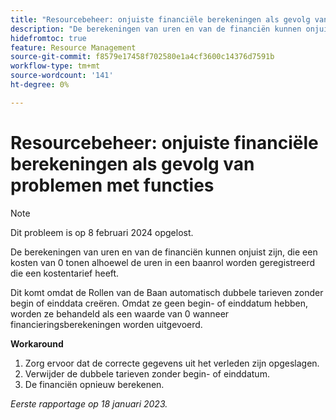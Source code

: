 ```yaml
---
title: "Resourcebeheer: onjuiste financiële berekeningen als gevolg van problemen met de functie"
description: "De berekeningen van uren en van de financiën kunnen onjuist zijn, die een kosten van 0 tonen alhoewel de uren in een baanrol worden geregistreerd die een kostentarief heeft."
hidefromtoc: true
feature: Resource Management
source-git-commit: f8579e17458f702580e1a4cf3600c14376d7591b
workflow-type: tm+mt
source-wordcount: '141'
ht-degree: 0%

---
```



# Resourcebeheer: onjuiste financiële berekeningen als gevolg van problemen met functies

>[!NOTE]
>
>Dit probleem is op 8 februari 2024 opgelost.

De berekeningen van uren en van de financiën kunnen onjuist zijn, die een kosten van 0 tonen alhoewel de uren in een baanrol worden geregistreerd die een kostentarief heeft.

Dit komt omdat de Rollen van de Baan automatisch dubbele tarieven zonder begin of einddata creëren. Omdat ze geen begin- of einddatum hebben, worden ze behandeld als een waarde van 0 wanneer financieringsberekeningen worden uitgevoerd.

**Workaround**

1. Zorg ervoor dat de correcte gegevens uit het verleden zijn opgeslagen.
1. Verwijder de dubbele tarieven zonder begin- of einddatum.
1. De financiën opnieuw berekenen.

_Eerste rapportage op 18 januari 2023._

